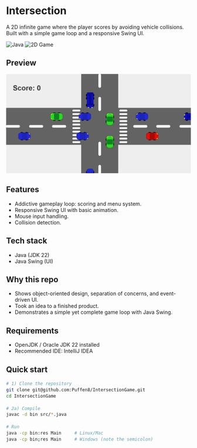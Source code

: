 # Intersection

A 2D infinite game where the player scores by avoiding vehicle collisions.  
Built with a simple game loop and a responsive Swing UI.

![Java](https://img.shields.io/badge/Java-22-blue) ![2D Game](https://img.shields.io/badge/Type-2D%20Game-green)

## Preview
![screenshot](/res/GameOverviewScreenshot.png)

## Features
- Addictive gameplay loop: scoring and menu system.
- Responsive Swing UI with basic animation.
- Mouse input handling.
- Collision detection.

## Tech stack
- Java (JDK 22)
- Java Swing (UI)

## Why this repo
- Shows object-oriented design, separation of concerns, and event-driven UI.
- Took an idea to a finished product.
- Demonstrates a simple yet complete game loop with Java Swing.

## Requirements
- OpenJDK / Oracle JDK 22 installed
- Recommended IDE: IntelliJ IDEA

## Quick start

```bash
# 1) Clone the repository
git clone git@github.com:Puffen8/IntersectionGame.git
cd IntersectionGame

# 2a) Compile
javac -d bin src/*.java

# Run
java -cp bin:res Main     # Linux/Mac
java -cp bin;res Main     # Windows (note the semicolon)

